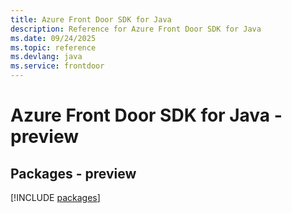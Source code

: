 ```yaml
---
title: Azure Front Door SDK for Java
description: Reference for Azure Front Door SDK for Java
ms.date: 09/24/2025
ms.topic: reference
ms.devlang: java
ms.service: frontdoor
---
```

# Azure Front Door SDK for Java - preview
## Packages - preview
[!INCLUDE [packages](front-door-index.md)]